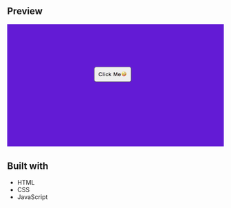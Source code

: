 ## Preview

![alt](img/Screen%20Shot%202021-09-24%20at%203.18.17%20PM.png)

## Built with

- HTML
- CSS
- JavaScript